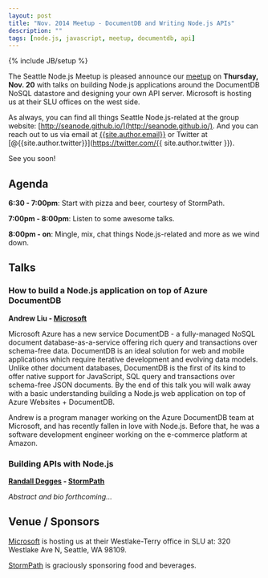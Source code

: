 ```yaml
---
layout: post
title: "Nov. 2014 Meetup - DocumentDB and Writing Node.js APIs"
description: ""
tags: [node.js, javascript, meetup, documentdb, api]
---
```

{% include JB/setup %}

The Seattle Node.js Meetup is pleased announce our
[meetup](XXXX)
on **Thursday, Nov. 20** with talks on building Node.js applications around
the DocumentDB NoSQL datastore and designing your own API server. Microsoft
is hosting us at their SLU offices on the west side.

As always, you can find all things Seattle Node.js-related at the group website:
[http://seanode.github.io/](http://seanode.github.io/). And you can reach out to
us via email at [{{site.author.email}}](mailto:{{site.author.email}}) or Twitter
at [@{{site.author.twitter}}](https://twitter.com/{{ site.author.twitter }}).

See you soon!

## Agenda

**6:30 - 7:00pm**: Start with pizza and beer, courtesy of StormPath.

**7:00pm - 8:00pm**: Listen to some awesome talks.

**8:00pm - on**: Mingle, mix, chat things Node.js-related and more as we wind
down.

<!-- more start -->

## Talks

### How to build a Node.js application on top of Azure DocumentDB

**Andrew Liu - [Microsoft](http://www.microsoft.com/)**

Microsoft Azure has a new service DocumentDB - a fully-managed NoSQL document
database-as-a-service offering rich query and transactions over schema-free
data. DocumentDB is an ideal solution for web and mobile applications which
require iterative development and evolving data models.  Unlike other document
databases, DocumentDB is the first of its kind to offer native support for
JavaScript, SQL query and transactions over schema-free JSON documents. By the
end of this talk you will walk away with a basic understanding building a Node.js
web application on top of Azure Websites + DocumentDB.

Andrew is a program manager working on the Azure DocumentDB team at Microsoft,
and has recently fallen in love with Node.js. Before that, he was a software
development engineer working on the e-commerce platform at Amazon.

### Building APIs with Node.js

**[Randall Degges](https://twitter.com/rdegges) - [StormPath](https://stormpath.com/)**

*Abstract and bio forthcoming...*

## Venue / Sponsors

[Microsoft](http://www.microsoft.com/) is hosting us at their Westlake-Terry
office in SLU at: 320 Westlake Ave N, Seattle, WA 98109.

[StormPath](https://stormpath.com/) is graciously sponsoring food and beverages.

<!-- more end -->
